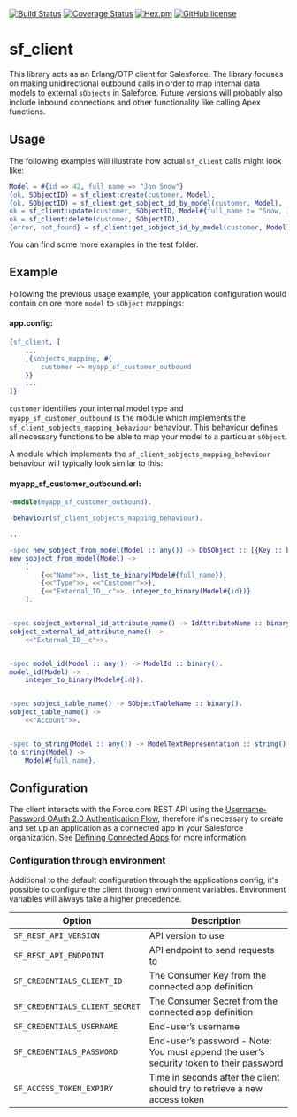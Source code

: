[![Build Status](https://travis-ci.org/synlay/sf_client.svg?branch=develop)](https://travis-ci.org/synlay/sf_client) 
[![Coverage Status](https://coveralls.io/repos/github/synlay/sf_client/badge.svg?branch=develop)](https://coveralls.io/github/synlay/sf_client?branch=develop)
[![Hex.pm](https://img.shields.io/hexpm/v/sf_client.svg)](https://hex.pm/packages/sf_client) 
[![GitHub license](https://img.shields.io/github/license/synlay/sf_client.svg)](https://github.com/synlay/sf_client)

sf_client
=====

This library acts as an Erlang/OTP client for Salesforce. The library focuses on making
unidirectional outbound calls in order to map internal data models to external `sObjects` in Saleforce.
Future versions will probably also include inbound connections and other functionality like calling Apex functions.

## Usage

The following examples will illustrate how actual `sf_client` calls might look like:

```erlang
Model = #{id => 42, full_name => "Jon Snow"}
{ok, SObjectID} = sf_client:create(customer, Model),
{ok, SObjectID} = sf_client:get_sobject_id_by_model(customer, Model),
ok = sf_client:update(customer, SObjectID, Model#{full_name := "Snow, Jon"}),
ok = sf_client:delete(customer, SObjectID),
{error, not_found} = sf_client:get_sobject_id_by_model(customer, Model).
```
You can find some more examples in the test folder.

## Example

Following the previous usage example, your application configuration would contain on ore more `model` to `sObject`
mappings:

#### app.config:
```erlang
{sf_client, [
    ...
    ,{sobjects_mapping, #{
        customer => myapp_sf_customer_outbound
    }}
    ...
]}
```

`customer` identifies your internal model type and `myapp_sf_customer_outbound` is the module
which implements the `sf_client_sobjects_mapping_behaviour` behaviour. This behaviour defines all necessary functions
to be able to map your model to a particular `sObject`.

A module which implements the `sf_client_sobjects_mapping_behaviour` behaviour will typically look similar to this:

#### myapp_sf_customer_outbound.erl:
```erlang
-module(myapp_sf_customer_outbound).

-behaviour(sf_client_sobjects_mapping_behaviour).

...

-spec new_sobject_from_model(Model :: any()) -> DbSObject :: [{Key :: binary(), Value :: term()}].
new_sobject_from_model(Model) ->
    [
        {<<"Name">>, list_to_binary(Model#{full_name}),
        {<<"Type">>, <<"Customer">>},
        {<<"External_ID__c">>, integer_to_binary(Model#{id})}
    ].


-spec sobject_external_id_attribute_name() -> IdAttributeName :: binary().
sobject_external_id_attribute_name() ->
    <<"External_ID__c">>.


-spec model_id(Model :: any()) -> ModelId :: binary().
model_id(Model) ->
    integer_to_binary(Model#{id}).


-spec sobject_table_name() -> SObjectTableName :: binary().
sobject_table_name() ->
    <<"Account">>.


-spec to_string(Model :: any()) -> ModelTextRepresentation :: string().
to_string(Model) ->
    Model#{full_name}.

```

## Configuration

The client interacts with the Force.com REST API using the [Username-Password OAuth 2.0 Authentication Flow](https://developer.salesforce.com/docs/atlas.en-us.api_rest.meta/api_rest/intro_understanding_username_password_oauth_flow.htm),
therefore it's necessary to create and set up an application as a connected app in your Salesforce organization. See [Defining Connected Apps](https://developer.salesforce.com/docs/atlas.en-us.api_rest.meta/api_rest/intro_defining_remote_access_applications.htm)
for more information.

### Configuration through environment

Additional to the default configuration through the applications config, it's possible to configure the client through
environment variables. Environment variables will always take a higher precedence.

| Option | Description |
| --- | --- |
| `SF_REST_API_VERSION` | API version to use |
| `SF_REST_API_ENDPOINT` | API endpoint to send requests to |
| `SF_CREDENTIALS_CLIENT_ID` | The Consumer Key from the connected app definition |
| `SF_CREDENTIALS_CLIENT_SECRET` | The Consumer Secret from the connected app definition |
| `SF_CREDENTIALS_USERNAME` | End-user’s username |
| `SF_CREDENTIALS_PASSWORD` | End-user’s password - Note: You must append the user’s security token to their password |
| `SF_ACCESS_TOKEN_EXPIRY` | Time in seconds after the client should try to retrieve a new access token |
